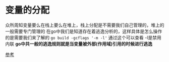 # 变量的分配
众所周知变量要么在栈上要么在堆上，栈上分配是不需要我们自己管理的，堆上的一般需要专门管理的
在go中我们是知道存在着逃逸分析的，这样具体是怎么操作的是需要我们来了解的
`go build -gcflags '-m -l'` 通过这个可以查看 -l是禁用内联
**go中共一般的逃逸规则就是当变量被外部(作用域)引用的时候进行逃逸**

[参考](https://mp.weixin.qq.com/s/mFfza7DayFqsiS93Ep15BA)